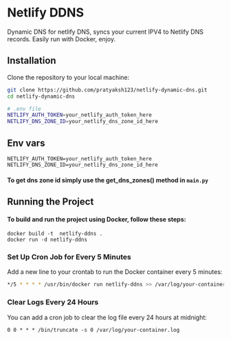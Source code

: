 # Netlify DDNS

Dynamic DNS for netlify DNS, syncs your current IPV4 to Netlify DNS records. Easily run with Docker, enjoy.

## Installation

Clone the repository to your local machine:

```bash
git clone https://github.com/pratyaksh123/netlify-dynamic-dns.git
cd netlify-dynamic-dns

# .env file
NETLIFY_AUTH_TOKEN=your_netlify_auth_token_here
NETLIFY_DNS_ZONE_ID=your_netlify_dns_zone_id_here
```

## Env vars
```
NETLIFY_AUTH_TOKEN=your_netlify_auth_token_here
NETLIFY_DNS_ZONE_ID=your_netlify_dns_zone_id_here
```

#### To get dns zone id simply use the get_dns_zones() method in ```main.py```

## Running the Project
#### To build and run the project using Docker, follow these steps:
```
docker build -t  netlify-ddns .
docker run -d netlify-ddns
```

### Set Up Cron Job for Every 5 Minutes
Add a new line to your crontab to run the Docker container every 5 minutes:

```bash
*/5 * * * * /usr/bin/docker run netlify-ddns >> /var/log/your-container.log 2>&1
```

### Clear Logs Every 24 Hours
You can add a cron job to clear the log file every 24 hours at midnight:
```
0 0 * * * /bin/truncate -s 0 /var/log/your-container.log
```
